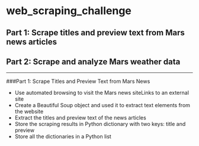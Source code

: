 # web_scraping_challenge

## Part 1: Scrape titles and preview text from Mars news articles

## Part 2: Scrape and analyze Mars weather data


---


###Part 1: Scrape Titles and Preview Text from Mars News

- Use automated browsing to visit the Mars news siteLinks to an external site
- Create a Beautiful Soup object and used it to extract text elements from the website
- Extract the titles and preview text of the news articles
- Store the scraping results in Python dictionary with two keys: title and preview
- Store all the dictionaries in a Python list
